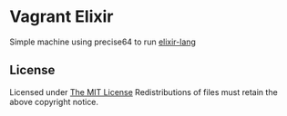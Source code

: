 Vagrant Elixir
==============

Simple machine using precise64 to run [elixir-lang](http://elixir-lang.org/)


## License

Licensed under <a href="http://krolow.mit-license.org/">The MIT License</a>
Redistributions of files must retain the above copyright notice.
